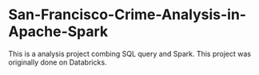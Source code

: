# San-Francisco-Crime-Analysis-in-Apache-Spark

This is a analysis project combing SQL query and Spark. This project was originally done on Databricks.
